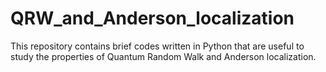 # QRW_and_Anderson_localization
This repository contains brief codes written in Python that are useful to study the properties of Quantum Random Walk and Anderson localization. 
